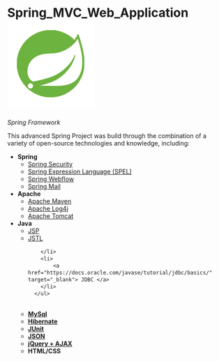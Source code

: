 # Spring_MVC_Web_Application &nbsp; &nbsp; &nbsp; &nbsp; &nbsp; <a href="https://spring.io/" target="_blank"> <img src="/spring.png"> </a>
<i>Spring Framework</i>


<p>This advanced Spring Project was build through the combination of a variety of open-source technologies and knowledge, including:</p>

<ul>
  <li>
      <b>Spring</b>
      <ul>
        <li>
            <a target="_blank" href="http://projects.spring.io/spring-security/" >Spring Security </a>
        </li>
        <li>
            <a href="http://docs.spring.io/spring/docs/current/spring-framework-reference/html/expressions.html" target="_blank">Spring             Expression Language (SPEL) </a>
        </li>
        <li>
             <a href="http://projects.spring.io/spring-webflow/" target="_blank">Spring Webflow</a>
        </li>
        <li>
            <a href="http://docs.spring.io/spring/docs/current/spring-framework-reference/html/mail.html" target="_blank">Spring Mail </a>
        </li>
      </ul>
  </li>
  <li>
      <b>Apache</b>
      <ul>
        <li>
            <a href="https://maven.apache.org/" target="_blank">Apache Maven </a> 
        </li>
        <li>
            <a href="http://logging.apache.org/log4j/2.x/" target="_blank">Apache Log4j</a> 
        </li>
        <li>
            <a href="https://tomcat.apache.org/" target="_blank">Apache Tomcat</a> 
        </li>
      </ul>
  </li>
  <li>
      <b>Java</b>
      <ul>
        <li>
            <a href="https://jsp.java.net/" target="_blank">JSP </a> 
        </li>
        <li>
             <a href="https://jstl.java.net/" target="_blank">JSTL </a> 
            
        </li>
        <li>
            <a href="https://docs.oracle.com/javase/tutorial/jdbc/basics/" target="_blank"> JDBC </a>
        </li>
      </ul>
  </li>
  <br>
  <li>
      <a href="" target="_blank"> <b>MySql</b> </a>
  </li>
  <li>
     <a href="" target="_blank"> <b>Hibernate</b> </a>
  </li>
  <li>   
     <a href="" target="_blank"> <b>JUnit</b> </a> 
  </li>
  <li>
     <a href="" target="_blank"> <b>JSON</b> </a>  
  </li>
  <li>
    <a href="" target="_blank"> <b>jQuery + AJAX</b> </a>   
  </li>
  <li>
    <b>HTML/CSS</b>
  </li>
      
</ul>
</b>
